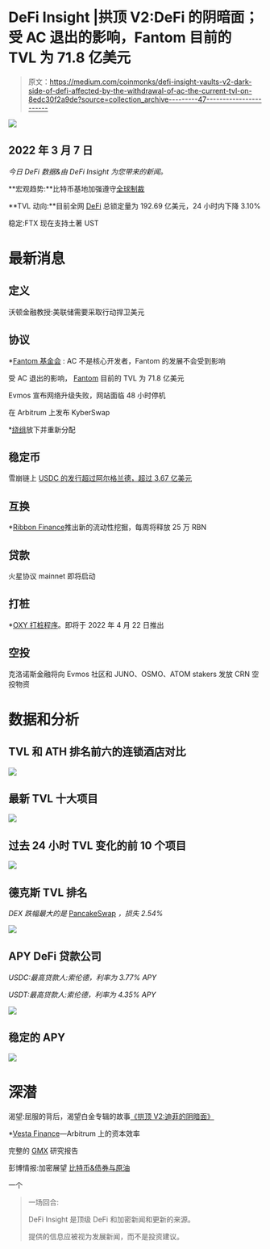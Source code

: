 # DeFi Insight |拱顶 V2:DeFi 的阴暗面；受 AC 退出的影响，Fantom 目前的 TVL 为 71.8 亿美元

> 原文：<https://medium.com/coinmonks/defi-insight-vaults-v2-dark-side-of-defi-affected-by-the-withdrawal-of-ac-the-current-tvl-on-8edc30f2a9de?source=collection_archive---------47----------------------->

![](img/079c438e67b1cce21effde2668471c9d.png)

## 2022 年 3 月 7 日

*今日 DeFi 数据&由 DeFi Insight 为您带来的新闻。*

**宏观趋势:**比特币基地加强遵守[全球制裁](https://blog.coinbase.com/using-crypto-tech-to-promote-sanctions-compliance-8a17b1dabd68)

**TVL 动向:**目前全网 [DeFi](https://defillama.com/) 总锁定量为 192.69 亿美元，24 小时内下降 3.10%

稳定:FTX 现在支持土著 UST

# 最新消息

## 定义

沃顿金融教授:美联储需要采取行动捍卫美元

## 协议

*[Fantom 基金会](https://twitter.com/michaelfkong/status/1500654223712833543) : AC 不是核心开发者，Fantom 的发展不会受到影响

受 AC 退出的影响， [Fantom](https://defillama.com/chain/Fantom) 目前的 TVL 为 71.8 亿美元

Evmos 宣布网络升级失败，网站面临 48 小时停机

在 Arbitrum 上发布 KyberSwap

*[绕组](https://forcedao.medium.com/winding-down-and-redistribution-8ed28220101b)放下并重新分配

## 稳定币

雪崩链上 [USDC 的发行超过阿尔格兰德，超过 3.67 亿美元](https://usdc.cool/)

## 互换

*[Ribbon Finance](https://twitter.com/ribbonfinance/status/1500734049660272640)推出新的流动性挖掘，每周将释放 25 万 RBN

## 贷款

火星协议 mainnet 即将启动

## 打桩

*[OXY 打桩程序](https://oxygenprotocol.medium.com/oxy-staking-programme-coming-22-04-2022-f443f1450353)。即将于 2022 年 4 月 22 日推出

## 空投

克洛诺斯金融将向 Evmos 社区和 JUNO、OSMO、ATOM stakers 发放 CRN 空投物资

# 数据和分析

## TVL 和 ATH 排名前六的连锁酒店对比

![](img/d79095f4c14c32bfb095d597e64edc8d.png)

## 最新 TVL 十大项目

![](img/f039a8dce5b5bb00a4c46574ba9aee5a.png)

## 过去 24 小时 TVL 变化的前 10 个项目

![](img/582cafafb72d2d2f3d54ce6bf7d4c212.png)

## 德克斯 TVL 排名

*DEX 跌幅最大的是* [PancakeSwap](https://defillama.com/protocol/pancakeswap) *，损失 2.54%*

![](img/01f46c4bab3bea53b5490ccd52d671da.png)

## APY DeFi 贷款公司

*USDC:最高贷款人:索伦德，利率为 3.77% APY*

*USDT:最高贷款人:索伦德，利率为 4.35% APY*

![](img/e7408988b450232ebbd472db2232a32a.png)

## 稳定的 APY

![](img/3812632acb8ef4e8a668dbaab0ea416f.png)

# 深潜

渴望:屈服的背后，渴望白金专辑的故事[《拱顶 V2:迪菲的阴暗面》](https://twitter.com/storming0x/status/1500519425514029056)

*[Vesta Finance](https://richmorecapital.substack.com/p/vesta-finance-capital-efficiency?s=w)—Arbitrum 上的资本效率

完整的 [GMX](https://rileygmi.substack.com/p/gmx?utm_source=twitter&s=r) 研究报告

彭博情报:加密展望
[比特币&债券与原油](https://assets.bbhub.io/professional/sites/10/1666154_BloombergCryptoOutlookMarch2022.pdf)

一个

> 一场回合:
> 
> DeFi Insight 是顶级 DeFi 和加密新闻和更新的来源。
> 
> 提供的信息应被视为发展新闻，而不是投资建议。